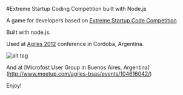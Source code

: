 #Extreme Startup Coding Competition built with Node.js

A game for developers based on [Extreme Startup Code Competition](http://johannesbrodwall.com/2011/06/22/real-time-coding-competition-with-extreme-startup/)

Built with node.js.

Used at [Agiles 2012](http://agiles2012.agiles.org/programa/dia-2/extreme-startup-coding-competition/) conference in Córdoba, Argentina.

![alt tag](http://leomicheloni.com/image.axd?picture=Windows-Live-Writer/Extreme/0FDEC497/IMG_2782.jpg)

And at [Microfost User Group in Buenos Aires, Argentina] (http://www.meetup.com/agiles-bsas/events/104616042/)

Enjoy!
